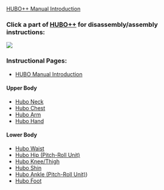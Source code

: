 [HUBO++ Manual Introduction](HUBO++_Manual_Introduction "wikilink")

### Click a part of [HUBO++](#hubo "wikilink") for disassembly/assembly instructions:

![](HuboMap.jpg)

### Instructional Pages:

- [HUBO Manual Introduction](HUBO_Manual_Introduction "wikilink")  

#### Upper Body

- [Hubo Neck](hubo-neck/index)
- [Hubo Chest](hubo-chest/index)  
- [Hubo Arm](hubo-arm/index)  
- [Hubo Hand](hubo-hand/index)  

#### Lower Body

- [Hubo Waist](hubo-waist/index)  
- [Hubo Hip (Pitch-Roll
Unit)](hubo-hip/index)  
- [Hubo Knee/Thigh](hubo-knee-thigh/index)  
- [Hubo Shin](hubo-shin/index)  
- [Hubo Ankle (Pitch-Roll
Unit)](hubo-ankle/index))  
- [Hubo Foot](hubo-foot/index")
